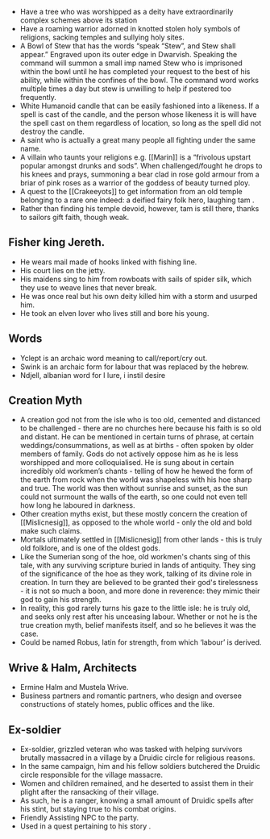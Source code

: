 * Have a tree who was worshipped as a deity have extraordinarily complex schemes above its station 
* Have a roaming warrior adorned in knotted stolen holy symbols of religions, sacking temples and sullying holy sites.
* A Bowl of Stew that has the words “speak “Stew”, and Stew shall appear.” Engraved upon its outer edge in Dwarvish. Speaking the command will summon a small imp named Stew who is imprisoned within the bowl until he has completed your request to the best of his ability, while within the confines of the bowl. The command word works multiple times a day but stew is unwilling to help if pestered too frequently.
* White Humanoid candle that can be easily fashioned into a likeness. If a spell is cast of the candle, and the person whose likeness it is will have the spell cast on them regardless of location, so long as the spell did not destroy the candle.
* A saint who is actually a great many people all fighting under the same name.
* A villain who taunts your religions e.g. [[Marin]] is a “frivolous upstart popular amongst drunks and sods”. When challenged/fought he drops to his knees and prays, summoning a bear clad in rose gold armour from a briar of pink roses as a warrior of the goddess of beauty turned ploy.
* A quest to the [[Crakeeyots]] to get information from an old temple belonging to a rare one indeed: a deified fairy folk hero, laughing tam .
* Rather than finding his temple devoid, however, tam is still there, thanks to sailors gift faith, though weak.
## Fisher king Jereth.
* He wears mail made of hooks linked with fishing line.
* His court lies on the jetty.
* His maidens sing to him from rowboats with sails of spider silk, which they use to weave lines that never break.
* He was once real but his own deity killed him with a storm and usurped him.
* He took an elven lover who lives still and bore his young.
## Words
* Yclept is an archaic word meaning to call/report/cry out.
* Swink is an archaic form for labour that was replaced by the hebrew.
* Ndjell, albanian word for I lure, i instil desire
## Creation Myth
* A creation god not from the isle who is too old, cemented and distanced to be challenged - there are no churches here because his faith is so old and distant. He can be mentioned in certain turns of phrase, at certain weddings/consummations, as well as at births - often spoken by older members of family. Gods do not actively oppose him as he is less worshipped and more colloquialised. He is sung about in certain incredibly old workmen’s chants - telling of how he hewed the form of the earth from rock when the world was shapeless with his hoe sharp and true. The world was then without sunrise and sunset, as the sun could not surmount the walls of the earth, so one could not even tell how long he laboured in darkness.
* Other creation myths exist, but these mostly concern the creation of [[Mislicnesig]], as opposed to the whole world - only the old and bold make such claims.
* Mortals ultimately settled in [[Mislicnesig]] from other lands - this is truly old folklore, and is one of the oldest gods.
* Like the Sumerian song of the hoe, old workmen's chants sing of this tale, with any surviving scripture buried in lands of antiquity. They sing of the significance of the hoe as they work, talking of its divine role in creation. In turn they are believed to be granted their god's tirelessness - it is not so much a boon, and more done in reverence: they mimic their god to gain his strength.
* In reality, this god rarely turns his gaze to the little isle: he is truly old, and seeks only rest after his unceasing labour. Whether or not he is the true creation myth, belief manifests itself, and so he believes it was the case.
* Could be named Robus, latin for strength, from which ‘labour’ is derived.
## Wrive & Halm, Architects
* Ermine Halm and Mustela Wrive.
* Business partners and romantic partners, who design and oversee constructions of stately homes, public offices and the like.
## Ex-soldier
* Ex-soldier, grizzled veteran who was tasked with helping survivors brutally massacred in a village by a Druidic circle for religious reasons.
* In the same campaign, him and his fellow soldiers butchered the Druidic circle responsible for the village massacre.
* Women and children remained, and he deserted to assist them in their plight after the ransacking of their village.
* As such, he is a ranger, knowing a small amount of Druidic spells after his stint, but staying true to his combat origins.
* Friendly Assisting NPC to the party.
* Used in a quest pertaining to his story .

